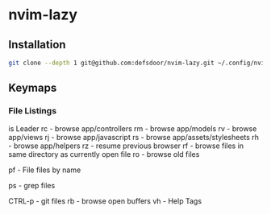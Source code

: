 # nvim-lazy

## Installation

```sh
git clone --depth 1 git@github.com:defsdoor/nvim-lazy.git ~/.config/nvim
```

## Keymaps

### File Listings
<SPACE> is Leader
rc - browse app/controllers
rm - browse app/models
rv - browse app/views
rj - browse app/javascript
rs - browse app/assets/stylesheets
rh - browse app/helpers
rz - resume previous browser
rf - browse files in same directory as currently open file
ro - browse old files

pf - File files by name

ps - grep files

CTRL-p - git files
rb - browse open buffers
vh - Help Tags


